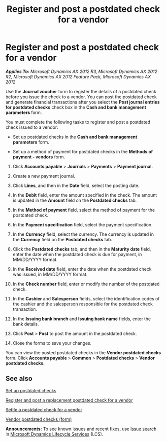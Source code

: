 ﻿---
title: Register and post a postdated check for a vendor
TOCTitle: Register and post a postdated check for a vendor
ms:assetid: dd15a592-2f31-4ba3-a372-d3a414a5e99b
ms:mtpsurl: https://technet.microsoft.com/en-us/library/Hh227408(v=AX.60)
ms:contentKeyID: 36059679
ms.date: 04/18/2014
mtps_version: v=AX.60
f1_keywords:
- checks
- postdated checks
- Post a postdated check
- Register a postdated check
---

# Register and post a postdated check for a vendor 


_**Applies To:** Microsoft Dynamics AX 2012 R3, Microsoft Dynamics AX 2012 R2, Microsoft Dynamics AX 2012 Feature Pack, Microsoft Dynamics AX 2012_

Use the **Journal voucher** form to register the details of a postdated check before you issue the check to a vendor. You can post the postdated check and generate financial transactions after you select the **Post journal entries for postdated checks** check box in the **Cash and bank management parameters** form.

You must complete the following tasks to register and post a postdated check issued to a vendor:

  - Set up postdated checks in the **Cash and bank management parameters** form.

  - Set up a method of payment for postdated checks in the **Methods of payment - vendors** form.

<!-- end list -->

1.  Click **Accounts payable** \> **Journals** \> **Payments** \> **Payment journal**.

2.  Create a new payment journal.

3.  Click **Lines**, and then in the **Date** field, select the posting date.

4.  In the **Debit** field, enter the amount specified in the check. The amount is updated in the **Amount** field on the **Postdated checks** tab.

5.  In the **Method of payment** field, select the method of payment for the postdated check.

6.  In the **Payment specification** field, select the payment specification.

7.  In the **Currency** field, select the currency. The currency is updated in the **Currency** field on the **Postdated checks** tab.

8.  Click the **Postdated checks** tab, and then in the **Maturity date** field, enter the date when the postdated check is due for payment, in MM/DD/YYYY format.

9.  In the **Received date** field, enter the date when the postdated check was issued, in MM/DD/YYYY format.

10. In the **Check number** field, enter or modify the number of the postdated check.

11. In the **Cashier** and **Salesperson** fields, select the identification codes of the cashier and the salesperson responsible for the postdated check transaction.

12. In the **Issuing bank branch** and **Issuing bank name** fields, enter the bank details.

13. Click **Post** \> **Post** to post the amount in the postdated check.

14. Close the forms to save your changes.

You can view the posted postdated checks in the **Vendor postdated checks** form. Click **Accounts payable** \> **Common** \> **Postdated checks** \> **Vendor postdated checks**.

## See also

[Set up postdated checks](set-up-postdated-checks.md)

[Register and post a replacement postdated check for a vendor](register-and-post-a-replacement-postdated-check-for-a-vendor.md)

[Settle a postdated check for a vendor](settle-a-postdated-check-for-a-vendor.md)

[Vendor postdated checks (form)](https://technet.microsoft.com/en-us/library/hh242868\(v=ax.60\))

  
**Announcements:** To see known issues and recent fixes, use [Issue search](http://go.microsoft.com/fwlink/?linkid=389258) in [Microsoft Dynamics Lifecycle Services](http://go.microsoft.com/fwlink/?linkid=306505) (LCS).

